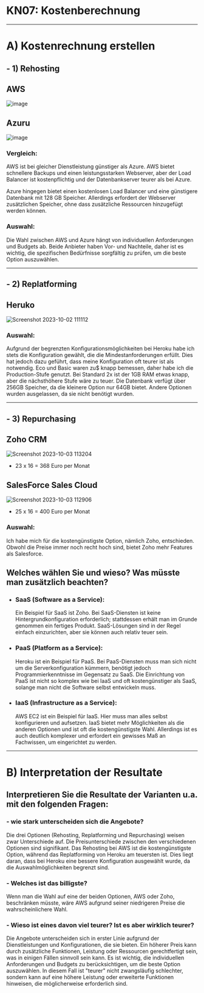 # KN07: Kostenberechnung
<hr>

# A) Kostenrechnung erstellen 

## - 1) Rehosting

## AWS
![image](https://github.com/xmin12/m346_Jasmin.jeya/assets/112725311/1cb6c996-a5d0-429f-bb63-d833abb7dd3f)
## Azuru
![image](https://github.com/xmin12/m346_Jasmin.jeya/assets/112725311/a280c616-3528-4da0-9487-696573046ab2)
### Vergleich:
AWS ist bei gleicher Dienstleistung günstiger als Azure. AWS bietet schnellere Backups und einen
leistungsstarken Webserver, aber der Load Balancer ist kostenpflichtig und der Datenbankserver teurer als bei Azure.

Azure hingegen bietet einen kostenlosen Load Balancer und eine 
günstigere Datenbank mit 128 GB Speicher. Allerdings erfordert der Webserver 
zusätzlichen Speicher, ohne dass zusätzliche Ressourcen hinzugefügt werden können.

### Auswahl:
Die Wahl zwischen AWS und Azure hängt von individuellen Anforderungen und Budgets ab.
Beide Anbieter haben Vor- und Nachteile, daher ist es wichtig, die spezifischen Bedürfnisse
sorgfältig zu prüfen, um die beste Option auszuwählen.
<hr>

## - 2) Replatforming
## Heruko
![Screenshot 2023-10-02 111112](https://github.com/xmin12/m346_Jasmin.jeya/assets/112725311/425404ff-fc91-4eb3-8e18-ad7666edac15)

### Auswahl:
Aufgrund der begrenzten Konfigurationsmöglichkeiten bei Heroku habe ich 
stets die Konfiguration gewählt, die die Mindestanforderungen erfüllt. Dies hat jedoch dazu geführt,
dass meine Konfiguration oft teurer ist als notwendig. Eco und Basic waren zu$
knapp bemessen, daher habe ich die Production-Stufe genutzt. Bei Standard 2x ist 
der 1GB RAM etwas knapp, aber die nächsthöhere Stufe wäre zu teuer. Die Datenbank 
verfügt über 256GB Speicher, da die kleinere Option nur 64GB bietet. Andere Optionen 
wurden ausgelassen, da sie nicht benötigt wurden.
<hr>

## - 3) Repurchasing
## Zoho CRM 
![Screenshot 2023-10-03 113204](https://github.com/xmin12/m346_Jasmin.jeya/assets/112725311/a9a73c31-5b94-4cae-9489-bb96b69cb4c3)
- 23 x 16 = 368 Euro per Monat 
## SalesForce Sales Cloud
![Screenshot 2023-10-03 112906](https://github.com/xmin12/m346_Jasmin.jeya/assets/112725311/c96de5c8-35c6-4a12-9a9b-4ba251d66ae8)
- 25 x 16 = 400 Euro per Monat
  
### Auswahl:
Ich habe mich für die kostengünstigste Option, nämlich Zoho, entschieden. 
Obwohl die Preise immer noch recht hoch sind, bietet Zoho mehr Features als Salesforce.

##  Welches wählen Sie und wieso? Was müsste man zusätzlich beachten?
- ### SaaS (Software as a Service):
  Ein Beispiel für SaaS ist Zoho. Bei SaaS-Diensten ist keine Hintergrundkonfiguration erforderlich;
  stattdessen erhält man im Grunde genommen ein fertiges Produkt. SaaS-Lösungen sind in der Regel einfach einzurichten,
  aber sie können auch relativ teuer sein.

- ### PaaS (Platform as a Service):
  Heroku ist ein Beispiel für PaaS. Bei PaaS-Diensten muss man sich nicht um die Serverkonfiguration kümmern,
  benötigt jedoch Programmierkenntnisse im Gegensatz zu SaaS. Die Einrichtung von PaaS ist nicht so komplex wie
  bei IaaS und oft kostengünstiger als SaaS, solange man nicht die Software selbst entwickeln muss.

- ### IaaS (Infrastructure as a Service):
  AWS EC2 ist ein Beispiel für IaaS. Hier muss man alles selbst konfigurieren und aufsetzen.
  IaaS bietet mehr Möglichkeiten als die anderen Optionen und ist oft die kostengünstigste Wahl.
  Allerdings ist es auch deutlich komplexer und erfordert ein gewisses Maß an Fachwissen, um eingerichtet zu werden.

<hr>

# B) Interpretation der Resultate 

## Interpretieren Sie die Resultate der Varianten u.a. mit den folgenden Fragen: 
### - wie stark unterscheiden sich die Angebote? 
Die drei Optionen (Rehosting, Replatforming und Repurchasing) weisen zwar Unterschiede auf. 
Die Preisunterschiede zwischen den verschiedenen Optionen sind signifikant.
Das Rehosting bei AWS ist die kostengünstigste Option,
während das Replatforming von Heroku am teuersten ist. 
Dies liegt daran, dass bei Heroku eine bessere Konfiguration ausgewählt wurde, 
da die Auswahlmöglichkeiten begrenzt sind.

### - Welches ist das billigste? 
Wenn man die Wahl auf eine der beiden Optionen, AWS oder Zoho, 
beschränken müsste, wäre AWS aufgrund seiner niedrigeren Preise die wahrscheinlichere Wahl.

### - Wieso ist eines davon viel teurer? Ist es aber wirklich teurer?
Die Angebote unterscheiden sich in erster Linie aufgrund der
Dienstleistungen und Konfigurationen, die sie bieten.
Ein höherer Preis kann durch zusätzliche Funktionen, Leistung oder Ressourcen gerechtfertigt sein, was in einigen Fällen sinnvoll sein kann. Es ist wichtig, 
die individuellen Anforderungen und Budgets zu berücksichtigen, um die beste Option auszuwählen. In diesem Fall ist "teurer" nicht zwangsläufig schlechter, 
sondern kann auf eine höhere Leistung oder 
erweiterte Funktionen hinweisen, die möglicherweise erforderlich sind.


















